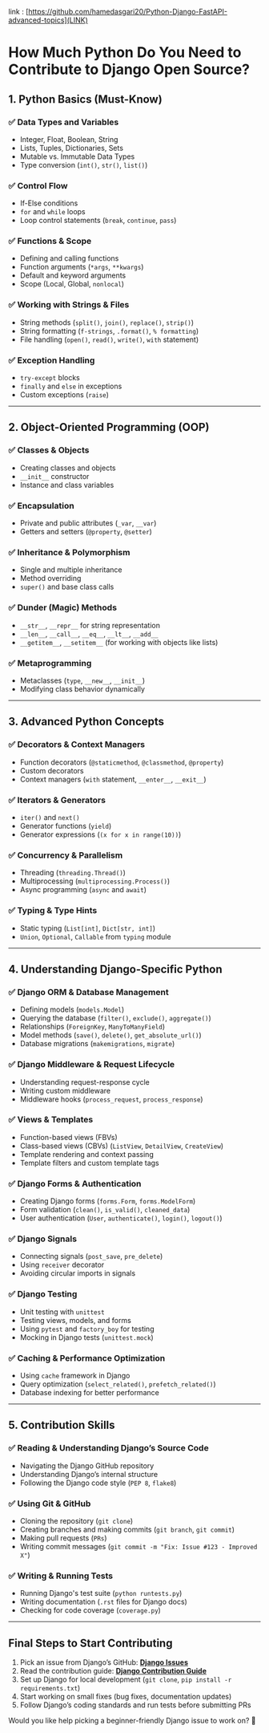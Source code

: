 
link : [https://github.com/hamedasgari20/Python-Django-FastAPI-advanced-topics](LINK)

# How Much Python Do You Need to Contribute to Django Open Source?

## 1. Python Basics (Must-Know)

### ✅ Data Types and Variables

- Integer, Float, Boolean, String
- Lists, Tuples, Dictionaries, Sets
- Mutable vs. Immutable Data Types
- Type conversion (`int()`, `str()`, `list()`)

### ✅ Control Flow

- If-Else conditions
- `for` and `while` loops
- Loop control statements (`break`, `continue`, `pass`)

### ✅ Functions & Scope

- Defining and calling functions
- Function arguments (`*args`, `**kwargs`)
- Default and keyword arguments
- Scope (Local, Global, `nonlocal`)

### ✅ Working with Strings & Files

- String methods (`split()`, `join()`, `replace()`, `strip()`)
- String formatting (`f-strings`, `.format()`, `% formatting`)
- File handling (`open()`, `read()`, `write()`, `with` statement)

### ✅ Exception Handling

- `try-except` blocks
- `finally` and `else` in exceptions
- Custom exceptions (`raise`)

---

## 2. Object-Oriented Programming (OOP)

### ✅ Classes & Objects

- Creating classes and objects
- `__init__` constructor
- Instance and class variables

### ✅ Encapsulation

- Private and public attributes (`_var`, `__var`)
- Getters and setters (`@property`, `@setter`)

### ✅ Inheritance & Polymorphism

- Single and multiple inheritance
- Method overriding
- `super()` and base class calls

### ✅ Dunder (Magic) Methods

- `__str__`, `__repr__` for string representation
- `__len__`, `__call__`, `__eq__`, `__lt__`, `__add__`
- `__getitem__`, `__setitem__` (for working with objects like lists)

### ✅ Metaprogramming

- Metaclasses (`type`, `__new__`, `__init__`)
- Modifying class behavior dynamically

---

## 3. Advanced Python Concepts

### ✅ Decorators & Context Managers

- Function decorators (`@staticmethod`, `@classmethod`, `@property`)
- Custom decorators
- Context managers (`with` statement, `__enter__`, `__exit__`)

### ✅ Iterators & Generators

- `iter()` and `next()`
- Generator functions (`yield`)
- Generator expressions (`(x for x in range(10))`)

### ✅ Concurrency & Parallelism

- Threading (`threading.Thread()`)
- Multiprocessing (`multiprocessing.Process()`)
- Async programming (`async` and `await`)

### ✅ Typing & Type Hints

- Static typing (`List[int]`, `Dict[str, int]`)
- `Union`, `Optional`, `Callable` from `typing` module

---

## 4. Understanding Django-Specific Python

### ✅ Django ORM & Database Management

- Defining models (`models.Model`)
- Querying the database (`filter()`, `exclude()`, `aggregate()`)
- Relationships (`ForeignKey`, `ManyToManyField`)
- Model methods (`save()`, `delete()`, `get_absolute_url()`)
- Database migrations (`makemigrations`, `migrate`)

### ✅ Django Middleware & Request Lifecycle

- Understanding request-response cycle
- Writing custom middleware
- Middleware hooks (`process_request`, `process_response`)

### ✅ Views & Templates

- Function-based views (FBVs)
- Class-based views (CBVs) (`ListView`, `DetailView`, `CreateView`)
- Template rendering and context passing
- Template filters and custom template tags

### ✅ Django Forms & Authentication

- Creating Django forms (`forms.Form`, `forms.ModelForm`)
- Form validation (`clean()`, `is_valid()`, `cleaned_data`)
- User authentication (`User`, `authenticate()`, `login()`, `logout()`)

### ✅ Django Signals

- Connecting signals (`post_save`, `pre_delete`)
- Using `receiver` decorator
- Avoiding circular imports in signals

### ✅ Django Testing

- Unit testing with `unittest`
- Testing views, models, and forms
- Using `pytest` and `factory_boy` for testing
- Mocking in Django tests (`unittest.mock`)

### ✅ Caching & Performance Optimization

- Using `cache` framework in Django
- Query optimization (`select_related()`, `prefetch_related()`)
- Database indexing for better performance

---

## 5. Contribution Skills

### ✅ Reading & Understanding Django’s Source Code

- Navigating the Django GitHub repository
- Understanding Django’s internal structure
- Following the Django code style (`PEP 8`, `flake8`)

### ✅ Using Git & GitHub

- Cloning the repository (`git clone`)
- Creating branches and making commits (`git branch`, `git commit`)
- Making pull requests (`PRs`)
- Writing commit messages (`git commit -m "Fix: Issue #123 - Improved X"`)

### ✅ Writing & Running Tests

- Running Django's test suite (`python runtests.py`)
- Writing documentation (`.rst` files for Django docs)
- Checking for code coverage (`coverage.py`)

---

## Final Steps to Start Contributing

1. Pick an issue from Django’s GitHub: **[Django Issues](https://github.com/django/django/issues)**
2. Read the contribution guide: **[Django Contribution Guide](https://docs.djangoproject.com/en/dev/internals/contributing/)**
3. Set up Django for local development (`git clone`, `pip install -r requirements.txt`)
4. Start working on small fixes (bug fixes, documentation updates)
5. Follow Django’s coding standards and run tests before submitting PRs

Would you like help picking a beginner-friendly Django issue to work on? 🚀
